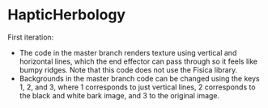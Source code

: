 # HapticHerbology

First iteration:
- The code in the master branch renders texture using vertical and horizontal lines, which the end effector can pass through so it feels like bumpy ridges. Note that this code does not use the Fisica library.
- Backgrounds in the master branch code can be changed using the keys 1, 2, and 3, where 1 corresponds to just vertical lines, 2 corresponds to the black and white bark image, and 3 to the original image.
